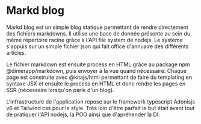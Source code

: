 # Markd blog

Markd blog est un simple blog statique permettant de rendre directement des fichiers markdowns. Il utilise une base de donnée présente au sein du même répertoire racine grâce à l'API file system de nodejs. Le système s'appuis sur un simple fichier json qui fait office d'annuaire des différents articles.

Le fichier markdown est ensuite process en HTML grâce au package npm @dimerapp/markdown, puis envoyer à la vue quand nécessaire. Chaque page est construite avec @kitajs/html permettant de faire du templating en syntaxe JSX et ensuite le process en HTML et donc rendre les pages en SSR (nécessaire lorsqu'on parle d'un blog).

L'infrastructure de l'application repose sur le framework typescript Adonisjs v6 et Tailwind css pour le style. Très loin d'être parfait le but était avant tout de pratiquer l'API nodejs, la POO ainsi que d'apréhender la DI.
